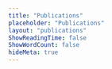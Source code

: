 ```yaml
---
title: "Publications"
placeholder: "Publications"
layout: "publications"
ShowReadingTime: false
ShowWordCount: false
hideMeta: true
---
```



